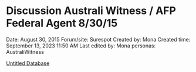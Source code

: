 # Discussion Australi Witness / AFP Federal Agent 8/30/15

Date: August 30, 2015
Forum/site: Surespot
Created by: Mona
Created time: September 13, 2023 11:50 AM
Last edited by: Mona
personas: AustraliWitness

[Untitled Database](Discussion%20Australi%20Witness%20AFP%20Federal%20Agent%208%2030%20c3869ff9dcf64b8eba782a6546cad8fa/Untitled%20Database%20f23f373528b84e49929eed1849bd4f70.csv)